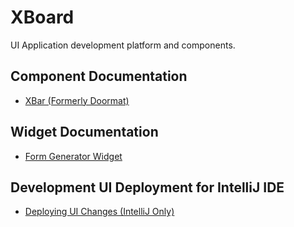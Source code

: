 # XBoard
UI Application development platform and components.

## Component Documentation
  * [XBar (Formerly Doormat)](doormat/README.md)
  
## Widget Documentation
  * [Form Generator Widget](docs/FormGenerator.md)

## Development UI Deployment for IntelliJ IDE
  * [Deploying UI Changes (IntelliJ Only)](docs/UIDeployment.md)


